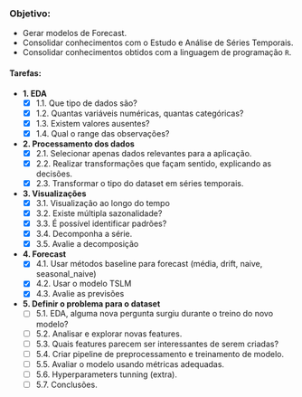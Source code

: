 ### Objetivo:

- Gerar modelos de Forecast.
- Consolidar conhecimentos com o Estudo e Análise de Séries Temporais.
- Consolidar conhecimentos obtidos com a linguagem de programação `R`.

#### Tarefas:

- **1. EDA**
  - [X] 1.1. Que tipo de dados são?
  - [X] 1.2. Quantas variáveis numéricas, quantas categóricas?
  - [X] 1.3. Existem valores ausentes?
  - [X] 1.4. Qual o range das observações?
- **2. Processamento dos dados**
  - [X] 2.1. Selecionar apenas dados relevantes para a aplicação.
  - [X] 2.2. Realizar transformações que façam sentido, explicando as decisões.
  - [X] 2.3. Transformar o tipo do dataset em séries temporais.
- **3. Visualizações**
  - [X] 3.1. Visualização ao longo do tempo
  - [X] 3.2. Existe múltipla sazonalidade?
  - [X] 3.3. É possível identificar padrões?
  - [X] 3.4. Decomponha a série.
  - [X] 3.5. Avalie a decomposição
- **4. Forecast**
  - [X] 4.1. Usar métodos baseline para forecast (média, drift, naive, seasonal_naive)
  - [X] 4.2. Usar o modelo TSLM
  - [X] 4.3. Avalie as previsões
- **5. Definir o problema para o dataset**
  - [ ] 5.1. EDA, alguma nova pergunta surgiu durante o treino do novo modelo?
  - [ ] 5.2. Analisar e explorar novas features.
  - [ ] 5.3. Quais features parecem ser interessantes de serem criadas?
  - [ ] 5.4. Criar pipeline de preprocessamento e treinamento de modelo.
  - [ ] 5.5. Avaliar o modelo usando métricas adequadas.
  - [ ] 5.6. Hyperparameters tunning (extra).
  - [ ] 5.7. Conclusões.
